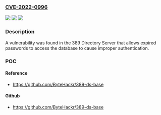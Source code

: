 ### [CVE-2022-0996](https://cve.mitre.org/cgi-bin/cvename.cgi?name=CVE-2022-0996)
![](https://img.shields.io/static/v1?label=Product&message=389-ds-base&color=blue)
![](https://img.shields.io/static/v1?label=Version&message=n%2Fa&color=blue)
![](https://img.shields.io/static/v1?label=Vulnerability&message=Impoper%20Authentication&color=brighgreen)

### Description

A vulnerability was found in the 389 Directory Server that allows expired passwords to access the database to cause improper authentication.

### POC

#### Reference
- https://github.com/ByteHackr/389-ds-base

#### Github
- https://github.com/ByteHackr/389-ds-base

